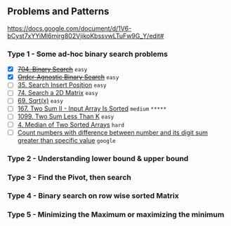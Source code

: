## Problems and Patterns

https://docs.google.com/document/d/1V6-bCyst7xYYiMl6mjrg802VjikoKbssvwLTuFw9G_Y/edit#

### Type 1 - Some ad-hoc binary search problems

- [x] ~~[704. Binary Search](https://leetcode.com/problems/binary-search/)~~ `easy`
- [x] ~~[Order-Agnostic Binary Search](https://www.geeksforgeeks.org/order-agnostic-binary-search/)~~ `easy`
- [ ] [35. Search Insert Position](https://leetcode.com/problems/search-insert-position/) `easy`
- [ ] [74. Search a 2D Matrix](https://leetcode.com/problems/search-a-2d-matrix/) `easy`
- [ ] [69. Sqrt(x)](https://leetcode.com/problems/sqrtx/) `easy`
- [ ] [167. Two Sum II - Input Array Is Sorted](https://leetcode.com/problems/two-sum-ii-input-array-is-sorted/) `medium` `*****`
- [ ] [1099. Two Sum Less Than K](https://leetcode.com/problems/two-sum-less-than-k/) `easy`
- [ ] [4. Median of Two Sorted Arrays](https://leetcode.com/problems/median-of-two-sorted-arrays/) `hard`
- [ ] [Count numbers with difference between number and its digit sum greater than specific value](https://www.geeksforgeeks.org/count-numbers-difference-number-digit-sum-greater-specific-value/) `google`

### Type 2 - Understanding lower bound & upper bound

### Type 3 - Find the Pivot, then search

### Type 4 - Binary search on row wise sorted Matrix

### Type 5 - Minimizing the Maximum or maximizing the minimum

